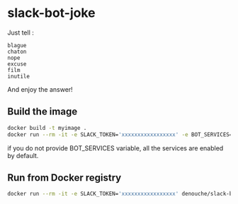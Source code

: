 slack-bot-joke
==============

Just tell :
```
blague
chaton
nope
excuse
film
inutile
```

And enjoy the answer!

## Build the image

```bash
docker build -t myimage .
docker run --rm -it -e SLACK_TOKEN='xxxxxxxxxxxxxxxxx' -e BOT_SERVICES='jokeProviders,chatons,poils,excusesdedev,savoirinutile,citation' myimage
```

if you do not provide BOT_SERVICES variable, all the services are enabled by default.

## Run from Docker registry

```bash
docker run --rm -it -e SLACK_TOKEN='xxxxxxxxxxxxxxxxx' denouche/slack-bot:clown
```
